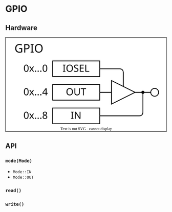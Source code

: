 # GPIO

## Hardware

![](img/gpio.dio.svg)

## API

### `mode(Mode)`

- `Mode::IN`
- `Mode::OUT`

### `read()`

### `write()`
